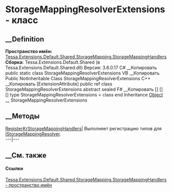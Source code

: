 # StorageMappingResolverExtensions - класс
##  __Definition
 **Пространство имён:**
[Tessa.Extensions.Default.Shared.StorageMapping.StorageMappingHandlers](N_Tessa_Extensions_Default_Shared_StorageMapping_StorageMappingHandlers.htm)  
 **Сборка:** Tessa.Extensions.Default.Shared (в
Tessa.Extensions.Default.Shared.dll) Версия: 3.6.0.17
C# __Копировать
     public static class StorageMappingResolverExtensions
VB __Копировать
    <ExtensionAttribute>
    Public NotInheritable Class StorageMappingResolverExtensions
C++ __Копировать
    [ExtensionAttribute]
    public ref class StorageMappingResolverExtensions abstract sealed
F# __Копировать
     [<AbstractClassAttribute>]
    [<SealedAttribute>]
    [<ExtensionAttribute>]
    type StorageMappingResolverExtensions = class end
Inheritance
    [Object](https://learn.microsoft.com/dotnet/api/system.object) __ StorageMappingResolverExtensions
##  __Методы
[RegisterKrStorageMappingHandlers](M_Tessa_Extensions_Default_Shared_StorageMapping_StorageMappingHandlers_StorageMappingResolverExtensions_RegisterKrStorageMappingHandlers.htm)|
Выполняет регистрацию типов для
[IStorageMappingResolver](T_Tessa_Platform_Storage_Mapping_IStorageMappingResolver.htm).  
---|---  
## __См. также
#### Ссылки
[Tessa.Extensions.Default.Shared.StorageMapping.StorageMappingHandlers -
пространство
имён](N_Tessa_Extensions_Default_Shared_StorageMapping_StorageMappingHandlers.htm)
